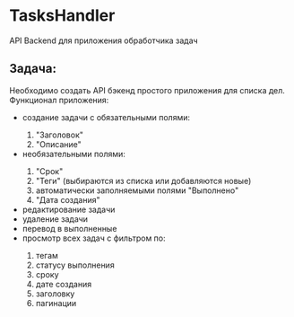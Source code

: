 # TasksHandler
API Backend для приложения обработчика задач

<h2>Задача:</h2>
<div>
Необходимо создать API бэкенд простого приложения для списка дел.
</div>
<div>
Функционал приложения:
</div>
<ul>
    <li>создание задачи с обязательными полями:</li>
            <ol>
                <li>"Заголовок"</li>
                <li>"Описание"</li>
            </ol>
         <li>необязательными полями:</li>
            <ol>
                <li>"Срок"</li>
                <li>"Теги" (выбираются из списка или добавляются новые)</li>
                <li>автоматически заполняемыми полями "Выполнено"</li>
                <li>"Дата создания"</li>
            </ol>
    <li>редактирование задачи</li>
    <li>удаление задачи</li>
    <li>перевод в выполненные</li>
    <li>просмотр всех задач с фильтром по:</li>
            <ol>
                <li>тегам</li>
                <li>статусу выполнения</li>
                <li>сроку</li>
                <li>дате создания</li>
                <li>заголовку</li>
                <li>пагинации</li>
            </ol>
</ul>